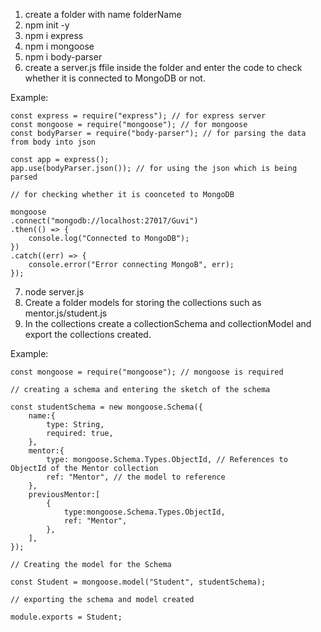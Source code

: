 1. create a folder with name folderName
2. npm init -y 
3. npm i express
4. npm i mongoose
5. npm i body-parser
6. create a server.js ffile inside the folder and enter the code to check whether it is connected to MongoDB or not.

Example:

    const express = require("express"); // for express server
    const mongoose = require("mongoose"); // for mongoose 
    const bodyParser = require("body-parser"); // for parsing the data from body into json 

    const app = express(); 
    app.use(bodyParser.json()); // for using the json which is being parsed

    // for checking whether it is coonceted to MongoDB

    mongoose 
    .connect("mongodb://localhost:27017/Guvi")
    .then(() => {
        console.log("Connected to MongoDB");
    })
    .catch((err) => {
        console.error("Error connecting MongoB", err);
    });

7. node server.js 
8. Create a folder models for storing the collections such as mentor.js/student.js
9. In the collections create a collectionSchema and collectionModel and export the collections created.

Example: 

    const mongoose = require("mongoose"); // mongoose is required

    // creating a schema and entering the sketch of the schema

    const studentSchema = new mongoose.Schema({
        name:{
            type: String,
            required: true,
        },
        mentor:{
            type: mongoose.Schema.Types.ObjectId, // References to ObjectId of the Mentor collection
            ref: "Mentor", // the model to reference
        },
        previousMentor:[
            {
                type:mongoose.Schema.Types.ObjectId,
                ref: "Mentor",
            },
        ],
    });

    // Creating the model for the Schema

    const Student = mongoose.model("Student", studentSchema);
    
    // exporting the schema and model created

    module.exports = Student;